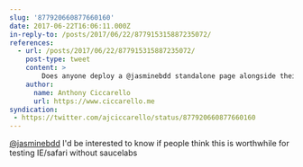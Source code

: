 ```yaml
---
slug: '877920660877660160'
date: 2017-06-22T16:06:11.000Z
in-reply-to: /posts/2017/06/22/877915315887235072/
references:
  - url: /posts/2017/06/22/877915315887235072/
    post-type: tweet
    content: >
        Does anyone deploy a @jasminebdd standalone page alongside their webapp application to test other web browsers?
    author:
      name: Anthony Ciccarello
      url: https://www.ciccarello.me
syndication:
 - https://twitter.com/ajciccarello/status/877920660877660160
---
```


[@jasminebdd](https://twitter.com/jasminebdd) I'd be interested to know if people think this is worthwhile for testing IE/safari without saucelabs
